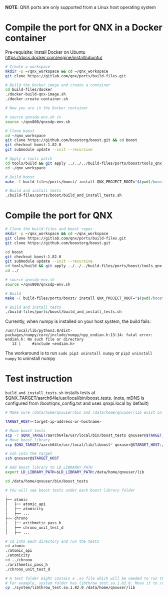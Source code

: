 **NOTE**: QNX ports are only supported from a Linux host operating system

# Compile the port for QNX in a Docker container

Pre-requisite: Install Docker on Ubuntu https://docs.docker.com/engine/install/ubuntu/
```bash
# Create a workspace
mkdir -p ~/qnx_workspace && cd ~/qnx_workspace
git clone https://gitlab.com/qnx/ports/build-files.git

# Build the Docker image and create a container
cd build-files/docker
./docker-build-qnx-image.sh
./docker-create-container.sh

# Now you are in the Docker container

# source qnxsdp-env.sh in
source ~/qnx800/qnxsdp-env.sh

# Clone boost
cd ~/qnx_workspace
git clone https://github.com/boostorg/boost.git && cd boost
git checkout boost-1.82.0
git submodule update --init --recursive

# Apply a tools patch
cd tools/build && git apply ../../../build-files/ports/boost/tools_qnx.patch
cd ~/qnx_workspace

# Build boost
make -C build-files/ports/boost/ install QNX_PROJECT_ROOT="$(pwd)/boost" -j$(nproc)

# Build and install tests
./build-files/ports/boost/build_and_install_tests.sh
```

# Compile the port for QNX
```bash
# Clone the build-files and boost repos
mkdir -p ~/qnx_workspace && cd ~/qnx_workspace
git clone https://gitlab.com/qnx/ports/build-files.git
git clone https://github.com/boostorg/boost.git

cd boost
git checkout boost-1.82.0
git submodule update --init --recursive
cd tools/build && git apply ../../../build-files/ports/boost/tools_qnx.patch && cd -
cd ../

# source qnxsdp-env.sh
source ~/qnx800/qnxsdp-env.sh

# Build
make -C build-files/ports/boost/ install QNX_PROJECT_ROOT="$(pwd)/boost" -j$(nproc)

# Build and install tests
./build-files/ports/boost/build_and_install_tests.sh
```

Currently, when numpy is installed on your host system, the build fails:

```console
/usr/local/lib/python3.8/dist-packages/numpy/core/include/numpy/npy_endian.h:13:14: fatal error: endian.h: No such file or directory
   13 |     #include <endian.h>
```

The workaround is to run `sudo pip3 uninstall numpy` or `pip3 uninstall numpy` to uninstall numpy

# Test instruction

`build_and_install_tests.sh` installs tests at $QNX_TARGET/aarch64le/usr/local/bin/boost_tests.
(note, mDNS is configured from /boot/qnx_config.txt and uses qnxpi.local by default)
```bash
# Make sure /data/home/qnxuser/bin and /data/home/qnxuser/lib exist on your target

TARGET_HOST=<target-ip-address-or-hostname>

# Move boost tests
scp -r $QNX_TARGET/aarch64le/usr/local/bin/boost_tests qnxuser@$TARGET_HOST:/data/home/qnxuser/bin
# Move boost library
scp $QNX_TARGET/aarch64le/usr/local/lib/liboost* qnxuser@$TARGET_HOST:/data/home/qnxuser/lib

# ssh into the target
ssh qnxuser@$TARGET_HOST

# Add boost library to LD_LIBRARAY_PATH
export LD_LIBRARY_PATH=$LD_LIBRARY_PATH:/data/home/qnxuser/lib

cd /data/home/qnxuser/bin/boost_tests

# You will see boost tests under each boost library folder
.
├── atomic
│   ├── atomic_api
│   ├── atomicity
│   ├── ...
├── chrono
│   ├── arithmetic_pass_h
│   ├── chrono_unit_test_d
│   ├── ...

# cd into each directory and run the tests
cd atomic
./atomic_api
./atomicity
cd ../chrono
./arithmetic_pass_h
./chrono_unit_test_d

# A test folder might contain a .so file which will be needed to run the tests.
# For example, system folder has libthrow_test.so.1.82.0. Move it to /data/home/qnxuser/lib
cp ./system/libthrow_test.so.1.82.0 /data/home/qnxuser/lib
```

